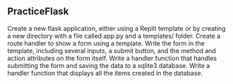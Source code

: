 ## PracticeFlask
Create a new flask application, either using a Replit template or by creating a new directory with a file called app.py and a templates/ folder.
Create a route handler to show a form using a template.
Write the form in the template, including several inputs, a submit button, and the method and action attributes on the form itself.
Write a handler function that handles submitting the form and saving the data to a sqlite3 database.
Write a handler function that displays all the items created in the database.
